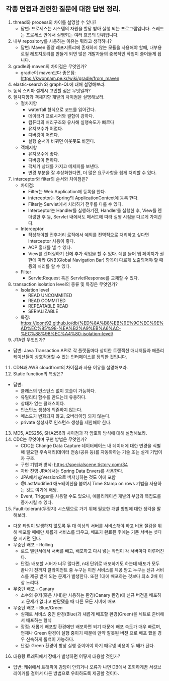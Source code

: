 ## 각종 면접과 관련한 질문에 대한 답변 정리.

1. thread와 process의 차이를 설명할 수 있나?
   - 답변: 프로세스는 시스템의 자원을 할당 받아 실행 되는 프로그램입니다. 스레드는 프로세스 안에서 실행되는 여러 흐름의 단위입니다.
2. 내부 repository를 사용하는 이유는 뭐라고 생각하나?
   - 답변: Maven 중앙 레포지토리에 존재하지 않는 모듈을 사용해야 할때, 내부용 로컬 레포지토리를 만들게 되면 많은 개발자들의 중복적인
   작업이 줄어들게 됩니다.
3. gradle과 maven의 차이점은 무엇인가?
   - gradle이 maven보다 좋은점: https://kwonnam.pe.kr/wiki/gradle/from_maven
5. elastic-search 와 graph-QL에 대해 설명해보라.
6. 동적 스키마 설계시 고민할 점은 무엇일까?
7. 절차지향과 객체지향 개발의 차이점을 설명해보라.
   - 절차지향
     - waterfall 형식으로 코드를 읽어간다.
     - 데이터가 프로시저와 결합이 강하다.
     - 컴퓨터의 처리구조와 유사해 실행속도가 빠르다
     - 유지보수가 어렵다.
     - 디버깅이 어렵다.
     - 실행 순서가 바뀌면 아웃풋도 바뀐다.
   - 객체지향
     - 유지보수에 좋다.
     - 디버깅이 편하다.
     - 객체가 상태를 가지고 메세지를 보낸다.
     - 변경 부분을 잘 추상화한다면, 더 많은 요구사항을 쉽게 처리할 수 있다.
8. interceptor와 filter의 순서와 차이점은?
   - 차이점:
     - Filter는 Web Application에 등록을 한다.
     - interceptor는 Spring의 ApplicationContext에 등록 한다.
     - Filter는 Servlet에서 처리하기 전후를 다룰 수 있다.
     - Interceptor는 Handler를 실행하기전, Handler를 실행한 후, View를 렌더링한 후 등,
       Servlet 내에서도 메서드에 따라 실행 시점을 다르게 가져간다.
   - Interceptor
     - 작성해야할 전후처리 로직에서 예외를 전역적으로 처리하고 싶다면 Interceptor 사용이 좋다.
     - AOP 흉내를 낼 수 있다.
     - View를 렌더링하기 전에 추가 작업을 할 수 있다. 예를 들어 웹 페이지가 권한에 따라 GNB(Global
       Navigation Bar) 항목이 다르게 노출되어야 할 때 등의 처리를 할 수 있다.
   - Filter
     - ServletRequest 혹은 ServletResponse를 교체할 수 있다. 
9. transaction isolation level의 종류 및 특징은 무엇인가?
   - Isolation level
     - READ UNCOMMITED
     - READ COMMITED
     - REPEATABLE READ
     - SERIALIZABLE
   - 특징: https://joont92.github.io/db/%ED%8A%B8%EB%9E%9C%EC%9E%AD%EC%85%98-%EA%B2%A9%EB%A6%AC-%EC%88%98%EC%A4%80-isolation-level/
10. JTA란 무엇인가?
   - 답변: Java Transaction API로 각 플랫폼마다 상이한 트랜잭션 매니저들과 애플리케이션들이 상호작용할 수 있는 인터페이스를 정의한 것입니다.
11. CDN과 AWS cloudfront의 차이점과 사용 이유를 설명해보라.
12. Static function의 특징은?
   - 답변: 
     - 클래스의 인스턴스 없이 호출이 가능하다. 
     - 유틸리티 함수를 만드는데 유용하다.
     - 상태가 없는 클래스이다.
     - 인스턴스 생성에 의존하지 않는다.
     - 메소드가 변화되지 않고, 오버라이딩 되지 않는다.
     - private 생성자로 인스턴스 생성을 제한해야 한다.
13. MD5, AES256, SHA256의 차이점과 각 암호화 방식에 대해 설명해보라.
14. CDC는 무엇이며 구현 방법은 무엇인가?
    - CDC는 Change Data Capture 데이터베이스 내 데이터에 대한 변경을 식별해 필요한
      후속처리(데이터 전송/공유 등)를 자동화하는 기술 또는 설계 기법이자 구조.
    - 구현 기법과 방식: https://specialscene.tistory.com/34
    - 자바 진영 JPA에서는 Spring Data Envers를 사용한다.
    - JPA에서 @Version으로 버저닝하는 것도 이에 포함
    - @LastModified 애노테이션을 붙여서 Time Stamp on rows 기법을 사용하는 것도 여기에 해당.
    - Event, Trigger를 사용할 수도 있으나, 애플리케이션 개발의 부담과 복잡도를 증가시킬 수 있다.
15. Fault-tolerant(무정지) 시스템으로 가기 위해 필요한 개발 방법에 대한 생각을 말해보라.
  - 다운 타임이 발생하지 않도록 두 대 이상의 서버를 서비스해야 하고 비용 절감을 위해 배포할 때에만 새롭게 서비스를 띄우고,
  배포가 완료된 후에는 기존 서버는 셧다운 시키면 된다.
  - 무중단 배포 - Rolling
    - 로드 밸런서에서 서버를 빼고, 배포하고 다시 넣는 작업이 각 서버마다 이루어진다.
    - 단점: 배포할 서버가 너무 많다면, n대 단위로 배포하기도 하는데 배포가 모두 끝나기 전까지 클라이언트 중 
    누구는 이전 서비스를 제공 받고 누구는 신규 서비스를 제공 받게 되는 문제가 발생한다. 또한 1대에 배포하는 것보다 최소 2배 이상
    느리다.
  - 무중단 배포 - Canary
    - 소수의 유저(혹은 사내)만 사용하는 환경(Canary 환경)에 신규 버전을 배포하고 문제가 없다고 판단됐을 때 다른 모든 서버에 배포
  - 무중단 배포 - Blue/Green
    - 실제로 서비스 중인 환경(Blue)과 새롭게 배포할 환경(Green)을 세트로 준비해서 배포하는 형식
    - 장점: 새롭게 배포할 환경에만 배포하면 되기 때문에 배포 속도가 매우 빠르며, 언제나 Green 환경이 실행 중이기 때문에 만약 잘못된 버전
    으로 배포 했을 경우 신속하게 롤백이 가능하다.
    - 단점: Green 환경이 항상 실행 중이어야 하기 때무넹 비용이 두 배가 된다.
16. 대용량 트래픽에서 장애가 발생하면 어떻게 대응할 것인가?
  - 답변: 캐쉬에서 트래픽이 감당이 안되거나 오류가 나면 DB에서 조회하게끔 서킷브레이커를 걸어서
    다른 방법으로 우회하도록 제공할 것이다. 